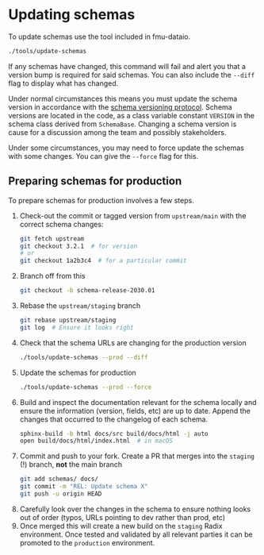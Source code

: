 # Updating schemas

To update schemas use the tool included in fmu-dataio.

```bash
./tools/update-schemas
```

If any schemas have changed, this command will fail and alert you that a
version bump is required for said schemas. You can also include the `--diff`
flag to display what has changed.

Under normal circumstances this means you must update the schema version in
accordance with the [schema versioning protocol](schema_versioning).
Schema versions are located in the code, as a class variable constant
`VERSION` in the schema class derived from `SchemaBase`. Changing a schema
version is cause for a discussion among the team and possibly stakeholders.

Under some circumstances, you may need to force update the schemas with some
changes. You can give the `--force` flag for this.

## Preparing schemas for production

To prepare schemas for production involves a few steps.

1. Check-out the commit or tagged version from `upstream/main` with the correct
   schema changes:
   ```bash
   git fetch upstream
   git checkout 3.2.1  # for version
   # or
   git checkout 1a2b3c4  # for a particular commit
    ```
2. Branch off from this
   ```bash
   git checkout -b schema-release-2030.01
   ```
3. Rebase the `upstream/staging` branch
   ```bash
   git rebase upstream/staging
   git log  # Ensure it looks right
   ```
4. Check that the schema URLs are changing for the production version
   ```bash
   ./tools/update-schemas --prod --diff
   ```
5. Update the schemas for production
   ```bash
   ./tools/update-schemas --prod --force
   ```
6. Build and inspect the documentation relevant for the schema locally and
   ensure the information (version, fields, etc) are up to date. Append the
   changes that occurred to the changelog of each schema.
   ```bash
   sphinx-build -b html docs/src build/docs/html -j auto
   open build/docs/html/index.html  # in macOS
   ```
7. Commit and push to your fork. Create a PR that merges into the `staging`
   (!) branch, **not** the main branch
   ```bash
   git add schemas/ docs/
   git commit -m "REL: Update schema X"
   git push -u origin HEAD
   ```
8. Carefully look over the changes in the schema to ensure nothing looks out
   of order (typos, URLs pointing to dev rather than prod, etc)
9. Once merged this will create a new build on the `staging` Radix
   environment. Once tested and validated by all relevant parties it can be
   promoted to the `production` environment.
